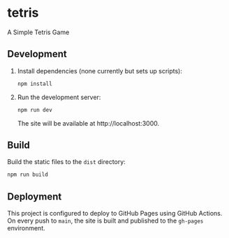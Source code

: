 # tetris

A Simple Tetris Game

## Development

1. Install dependencies (none currently but sets up scripts):
   ```bash
   npm install
   ```
2. Run the development server:
   ```bash
   npm run dev
   ```
   The site will be available at http://localhost:3000.

## Build

Build the static files to the `dist` directory:
```bash
npm run build
```

## Deployment

This project is configured to deploy to GitHub Pages using GitHub Actions. On every push to `main`, the site is built and published to the `gh-pages` environment.
